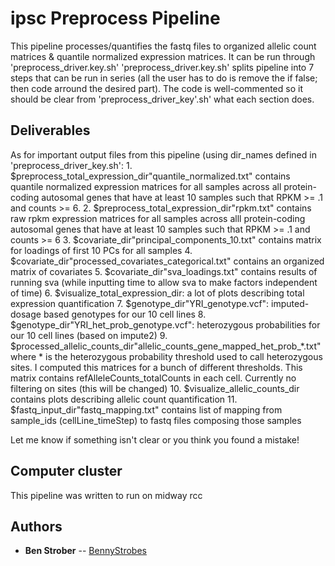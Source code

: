 # ipsc Preprocess Pipeline

This pipeline processes/quantifies the fastq files to organized allelic count matrices & quantile normalized expression matrices. It can be run through 'preprocess_driver.key.sh'
'preprocess_driver.key.sh' splits pipeline into 7 steps that can be run in series (all the user has to do is remove the if false; then code arround the desired part). The code is well-commented so it should be clear from 'preprocess_driver_key'.sh' what each section does.

## Deliverables

As for important output files from this pipeline (using dir_names defined in 'preprocess_driver_key.sh':
	1. $preprocess_total_expression_dir"quantile_normalized.txt" contains quantile normalized expression matrices for all samples across all protein-coding autosomal genes that have at least 10 samples such that RPKM >= .1 and counts >= 6.
	2. $preprocess_total_expression_dir"rpkm.txt" contains raw rpkm expression matrices for all samples across alll protein-coding autosomal genes that have at least 10 samples such that RPKM >= .1 and counts >= 6
	3. $covariate_dir"principal_components_10.txt" contains matrix for loadings of first 10 PCs for all samples
	4. $covariate_dir"processed_covariates_categorical.txt" contains an organized matrix of covariates
	5. $covariate_dir"sva_loadings.txt" contains results of running sva (while inputting time to allow sva to make factors independent of time)
	6. $visualize_total_expression_dir: a lot of plots describing total expression quantification
	7. $genotype_dir"YRI_genotype.vcf": imputed-dosage based genotypes for our 10 cell lines
	8. $genotype_dir"YRI_het_prob_genotype.vcf": heterozygous probabilities for our 10 cell lines (based on impute2)
	9. $processed_allelic_counts_dir"allelic_counts_gene_mapped_het_prob_*.txt" where * is the heterozygous probability threshold used to call heterozygous sites. I computed this matrices for a bunch of different thresholds. This matrix contains refAlleleCounts_totalCounts in each cell. Currently no filtering on sites (this will be changed)
	10. $visualize_allelic_counts_dir contains plots describing allelic count quantification
	11. $fastq_input_dir"fastq_mapping.txt" contains list of mapping from sample_ids (cellLine_timeStep) to fastq files composing those samples


Let me know if something isn't clear or you think you found a mistake!

## Computer cluster

This pipeline was written to run on midway rcc

## Authors

* **Ben Strober** -- [BennyStrobes](https://github.com/BennyStrobes)